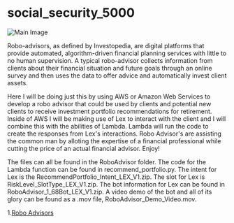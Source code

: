 # social_security_5000
![Main Image](https://investorjunkie.com/wp-content/uploads/2017/06/investorjunkie-robo-advisors-1.jpg.webp)

Robo-advisors, as defined by Investopedia, are digital platforms that provide automated, algorithm-driven financial planning services with little to no human supervision. A typical robo-advisor collects information from clients about their financial situation and future goals through an online survey and then uses the data to offer advice and automatically invest client assets. 

Here I will be doing just this by using AWS or Amazon Web Services to develop a robo advisor that could be used by clients and potential new clients to receive investment portfolio recommendations for retirement. Inside of AWS I will be making use of Lex to interact with the client and I will combine this with the abilities of Lambda. Lambda will run the code to create the responses from Lex's interactions. Robo Advisor's are assisting the common man by alloting the expertise of a financial professional while cutting the price of an actual financial advisor. Enjoy!

The files can all be found in the RoboAdvisor folder. The code for the Lambda function can be found in recommend_portfolio.py. The intent for Lex is the RecommendPortfolio_Intent_LEX_V1.zip. The slot for Lex is RiskLevel_SlotType_LEX_V1.zip. The bot information for Lex can be found in RoboAdvisor_1_68Bot_LEX_V1.zip. A video demo of the bot and all of its glory can be found as a .mov file, RoboAdvisor_Demo_Video.mov.
 
 1.[Robo Advisors](https://www.investopedia.com/terms/r/roboadvisor-roboadviser.asp)
 
